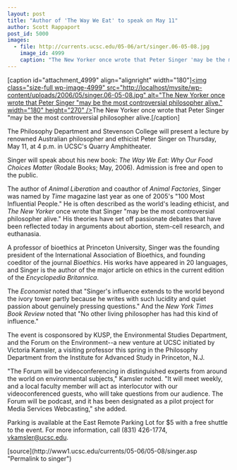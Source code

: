 ```yaml
---
layout: post
title: "Author of 'The Way We Eat' to speak on May 11"
author: Scott Rappaport 
post_id: 5000
images:
  - file: http://currents.ucsc.edu/05-06/art/singer.06-05-08.jpg
    image_id: 4999
    caption: "The New Yorker once wrote that Peter Singer 'may be the most controversial philosopher alive."
---
```


[caption id="attachment_4999" align="alignright" width="180"]<a href="http://localhost/mysite/wp-content/uploads/2006/05/singer.06-05-08.jpg"><img class="size-full wp-image-4999" src="http://localhost/mysite/wp-content/uploads/2006/05/singer.06-05-08.jpg" alt="The New Yorker once wrote that Peter Singer "may be the most controversial philosopher alive." width="180" height="270" /></a>The New Yorker once wrote that Peter Singer "may be the most controversial philosopher alive.[/caption]
<a name="content" id="content"></a>
<p>
  The Philosophy Department and Stevenson College will present a lecture by renowned Australian philosopher and ethicist Peter Singer on Thursday, May 11, at 4 p.m. in UCSC's Quarry Amphitheater.
</p>
<p>
  Singer will speak about his new book: <i>The Way We Eat: Why Our Food Choices Matter</i> (Rodale Books; May, 2006). Admission is free and open to the public.
</p>
<p>
  The author of <i>Animal Liberation</i> and coauthor of <i>Animal Factories</i>, Singer was named by <i>Time</i> magazine last year as one of 2005's "100 Most Influential People." He is often described as the world's leading ethicist, and <i>The New Yorker</i> once wrote that Singer "may be the most controversial philosopher alive." His theories have set off passionate debates that have been reflected today in arguments about abortion, stem-cell research, and euthanasia.
</p>
<p>
  A professor of bioethics at Princeton University, Singer was the founding president of the International Association of Bioethics, and founding coeditor of the journal <i>Bioethics</i>. His works have appeared in 20 languages, and Singer is the author of the major article on ethics in the current edition of the <i>Encyclopedia Britannica</i>.
</p>
<p>
  The <i>Economist</i> noted that "Singer's influence extends to the world beyond the ivory tower partly because he writes with such lucidity and quiet passion about genuinely pressing questions." And the <i>New York Times Book Review</i> noted that "No other living philosopher has had this kind of influence."
</p>
<p>
  The event is cosponsored by KUSP, the Environmental Studies Department, and the Forum on the Environment--a new venture at UCSC initiated by Victoria Kamsler, a visiting professor this spring in the Philosophy Department from the Institute for Advanced Study in Princeton, N.J.
</p>
<p>
  "The Forum will be videoconferencing in distinguished experts from around the world on environmental subjects," Kamsler noted. "It will meet weekly, and a local faculty member will act as interlocutor with our videoconferenced guests, who will take questions from our audience. The Forum will be podcast, and it has been designated as a pilot project for Media Services Webcasting," she added.
</p>
<p>
  Parking is available at the East Remote Parking Lot for $5 with a free shuttle to the event. For more information, call (831) 426-1774, <a href="mailto:vkamsler@ucsc.edu">vkamsler@ucsc.edu</a>.
</p>
[source](http://www1.ucsc.edu/currents/05-06/05-08/singer.asp "Permalink to singer")
